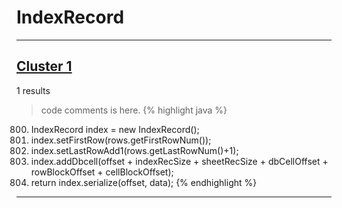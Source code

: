 # IndexRecord

***

## [Cluster 1](./1)
1 results
> code comments is here.
{% highlight java %}
800. IndexRecord index = new IndexRecord();
801. index.setFirstRow(rows.getFirstRowNum());
802. index.setLastRowAdd1(rows.getLastRowNum()+1);
827.   index.addDbcell(offset + indexRecSize + sheetRecSize + dbCellOffset + rowBlockOffset + cellBlockOffset);
831. return index.serialize(offset, data);
{% endhighlight %}

***

